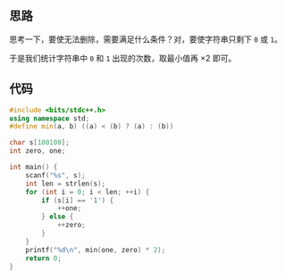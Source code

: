 ## 思路

思考一下，要使无法删除，需要满足什么条件？对，要使字符串只剩下 `0` 或 `1`。

于是我们统计字符串中 `0` 和 `1` 出现的次数，取最小值再 $\times 2$ 即可。

## 代码

```cpp
#include <bits/stdc++.h>
using namespace std;
#define min(a, b) ((a) < (b) ? (a) : (b))

char s[100100];
int zero, one;

int main() {
    scanf("%s", s);
    int len = strlen(s);
    for (int i = 0; i < len; ++i) {
        if (s[i] == '1') {
            ++one;
        } else {
            ++zero;
        }
    }
    printf("%d\n", min(one, zero) * 2);
    return 0;
}
```
